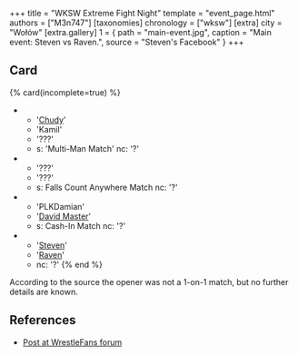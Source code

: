 +++
title = "WKSW Extreme Fight Night"
template = "event_page.html"
authors = ["M3n747"]
[taxonomies]
chronology = ["wksw"]
[extra]
city = "Wołów"
[extra.gallery]
1 = { path = "main-event.jpg", caption = "Main event: Steven vs Raven.", source = "Steven's Facebook" }
+++

## Card

{% card(incomplete=true) %}
- - '[Chudy](@/w/chudy.md)'
  - 'Kamil'
  - '???'
  - s: 'Multi-Man Match'
    nc: '?'
- - '???'
  - '???'
  - s: Falls Count Anywhere Match
    nc: '?'
- - 'PLKDamian'
  - '[David Master](@/w/david-master.md)'
  - s: Cash-In Match
    nc: '?'
- - '[Steven](@/w/steven.md)'
  - '[Raven](@/w/raven.md)'
  - nc: '?'
{% end %}

According to the source the opener was not a 1-on-1 match, but no further details are known.

## References

* [Post at WrestleFans forum](https://wrestlefans.pl/forum/viewtopic.php?f=295&t=37841)
